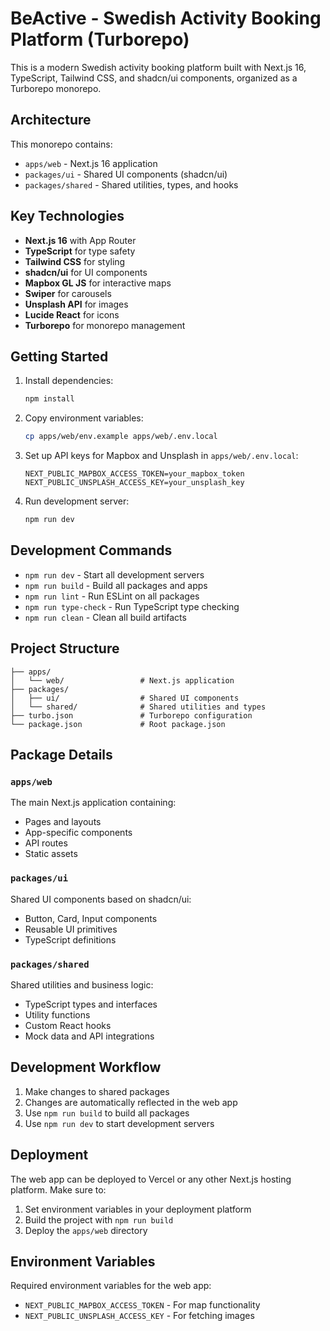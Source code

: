 # BeActive - Swedish Activity Booking Platform (Turborepo)

This is a modern Swedish activity booking platform built with Next.js 16, TypeScript, Tailwind CSS, and shadcn/ui components, organized as a Turborepo monorepo.

## Architecture

This monorepo contains:

- `apps/web` - Next.js 16 application
- `packages/ui` - Shared UI components (shadcn/ui)
- `packages/shared` - Shared utilities, types, and hooks

## Key Technologies

- **Next.js 16** with App Router
- **TypeScript** for type safety
- **Tailwind CSS** for styling
- **shadcn/ui** for UI components
- **Mapbox GL JS** for interactive maps
- **Swiper** for carousels
- **Unsplash API** for images
- **Lucide React** for icons
- **Turborepo** for monorepo management

## Getting Started

1. Install dependencies:
   ```bash
   npm install
   ```

2. Copy environment variables:
   ```bash
   cp apps/web/env.example apps/web/.env.local
   ```

3. Set up API keys for Mapbox and Unsplash in `apps/web/.env.local`:
   ```
   NEXT_PUBLIC_MAPBOX_ACCESS_TOKEN=your_mapbox_token
   NEXT_PUBLIC_UNSPLASH_ACCESS_KEY=your_unsplash_key
   ```

4. Run development server:
   ```bash
   npm run dev
   ```

## Development Commands

- `npm run dev` - Start all development servers
- `npm run build` - Build all packages and apps
- `npm run lint` - Run ESLint on all packages
- `npm run type-check` - Run TypeScript type checking
- `npm run clean` - Clean all build artifacts

## Project Structure

```
├── apps/
│   └── web/                 # Next.js application
├── packages/
│   ├── ui/                  # Shared UI components
│   └── shared/              # Shared utilities and types
├── turbo.json               # Turborepo configuration
└── package.json             # Root package.json
```

## Package Details

### `apps/web`
The main Next.js application containing:
- Pages and layouts
- App-specific components
- API routes
- Static assets

### `packages/ui`
Shared UI components based on shadcn/ui:
- Button, Card, Input components
- Reusable UI primitives
- TypeScript definitions

### `packages/shared`
Shared utilities and business logic:
- TypeScript types and interfaces
- Utility functions
- Custom React hooks
- Mock data and API integrations

## Development Workflow

1. Make changes to shared packages
2. Changes are automatically reflected in the web app
3. Use `npm run build` to build all packages
4. Use `npm run dev` to start development servers

## Deployment

The web app can be deployed to Vercel or any other Next.js hosting platform. Make sure to:

1. Set environment variables in your deployment platform
2. Build the project with `npm run build`
3. Deploy the `apps/web` directory

## Environment Variables

Required environment variables for the web app:

- `NEXT_PUBLIC_MAPBOX_ACCESS_TOKEN` - For map functionality
- `NEXT_PUBLIC_UNSPLASH_ACCESS_KEY` - For fetching images